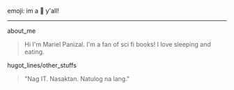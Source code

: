 emoji: im a :chicken: y'all!
***
about_me
>  Hi I'm Mariel Panizal. I'm a fan of sci fi books! I love sleeping and eating.

hugot_lines/other_stuffs
> "Nag IT. Nasaktan. Natulog na lang."
